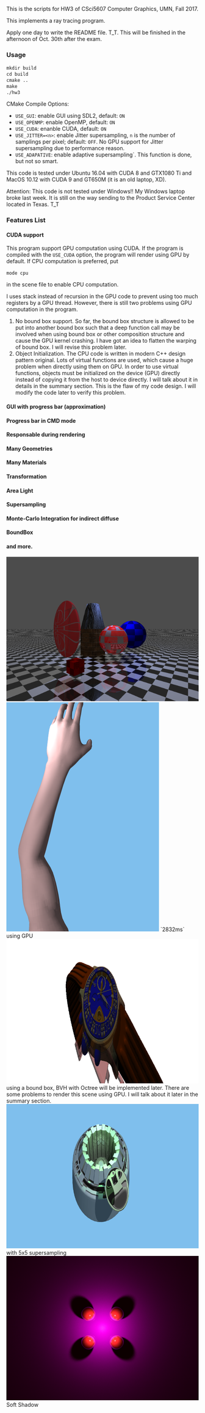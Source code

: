 This is the scripts for HW3 of CSci5607 Computer Graphics, UMN, Fall 2017.

This implements a ray tracing program.

Apply one day to write the README file. T_T. This will be finished in the afternoon of Oct. 30th after the exam.

### Usage

    mkdir build
    cd build
    cmake ..
    make
    ./hw3

CMake Compile Options:

  + `USE_GUI`: enable GUI using SDL2, default: `ON` 
  + `USE_OPENMP`: enable OpenMP, default: `ON`
  + `USE_CUDA`: enanble CUDA, default: `ON`
  + `USE_JITTER=<n>`: enable Jitter supersampling, `n` is the number of samplings per pixel; default: `OFF`. No GPU support for Jitter supersampling due to performance reason.
  + `USE_ADAPATIVE`: enable adaptive supersampling`. This function is done, but not so smart.  

This code is tested under Ubuntu 16.04 with CUDA 8 and GTX1080 Ti and MacOS 10.12 with CUDA 9 and GT650M (it is an old laptop, XD).

Attention: This code is not tested under Windows!! My Windows laptop broke last week. It is still on the way sending to the Product Service Center located in Texas. T_T

### Features List

#### CUDA support

  This program support GPU computation using CUDA. If the program is compiled with the `USE_CUDA` option, the program will render using GPU by default. If CPU computation is preferred, put

    mode cpu

  in the scene file to enable CPU computation.

  I uses stack instead of recursion in the GPU code to prevent using too much registers by a GPU thread. However, there is still two problems using GPU computation in the program.
  
  1. No bound box support. So far, the bound box structure is allowed to be put into another bound box such that a deep function call may be involved when using bound box or other composition structure and cause the GPU kernel crashing. I have got an idea to flatten the warping of bound box. I will revise this problem later.
  2. Object Initialization. The CPU code is written in modern C++ design pattern original. Lots of virtual functions are used, which cause a huge problem when directly using them on GPU. In order to use virtual functions, objects must be initialized on the device (GPU) directly instead of copying it from the host to device directly. I will talk about it in details in the summary section. This is the flaw of my code design. I will modify the code later to verify this problem.

#### GUI with progress bar (approximation)
#### Progress bar in CMD mode
#### Responsable during rendering
#### Many Geometries 
#### Many Materials
#### Transformation
#### Area Light
#### Supersampling
#### Monte-Carlo Integration for indirect diffuse
#### BoundBox
#### and more.

<img src="./demo.bmp" />

<img src="./arm-top.bmp" />
`2832ms` using GPU

<img src="./watch.bmp" />
using a bound box, BVH with Octree will be implemented later.
There are some problems to render this scene using GPU. I will talk about it later in the summary section.

<img src="./gear.bmp" />
with 5x5 supersampling

<img src="./soft_shadow.bmp" />
Soft Shadow


